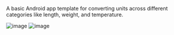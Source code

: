 A basic Android app template for converting units across different categories like length, weight, and temperature.

![image](https://github.com/user-attachments/assets/af48876a-64ec-47cd-8f2f-c78a353280d0) ![image](https://github.com/user-attachments/assets/7d488aa8-01c7-4215-8355-9742e99ea621)

